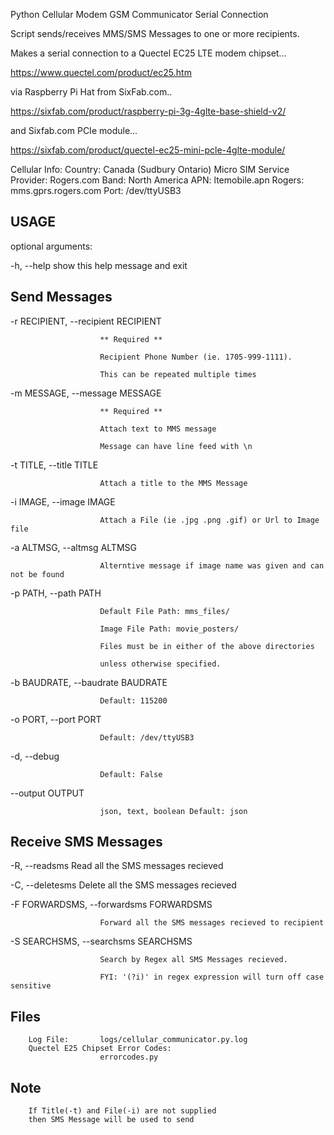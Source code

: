 Python Cellular Modem GSM Communicator Serial Connection

Script sends/receives MMS/SMS Messages to one or more recipients.

Makes a serial connection to a Quectel EC25 LTE modem chipset...

  https://www.quectel.com/product/ec25.htm
  
via Raspberry Pi Hat from SixFab.com..
  
  https://sixfab.com/product/raspberry-pi-3g-4glte-base-shield-v2/
  
and Sixfab.com PCIe module...

  https://sixfab.com/product/quectel-ec25-mini-pcle-4glte-module/
  
Cellular Info:
  Country: Canada (Sudbury Ontario)
  Micro SIM Service Provider: Rogers.com
  Band: North America
  APN: ltemobile.apn
  Rogers: mms.gprs.rogers.com
  Port: /dev/ttyUSB3
  
  
USAGE
-----

optional arguments:

  -h, --help            show this help message and exit

Send Messages
-------------
  
  -r RECIPIENT, --recipient RECIPIENT
  
                        ** Required **
                        
                        Recipient Phone Number (ie. 1705-999-1111).
                        
                        This can be repeated multiple times
                        
  -m MESSAGE, --message MESSAGE
  
                        ** Required **
                        
                        Attach text to MMS message
                        
                        Message can have line feed with \n
                        
  -t TITLE, --title TITLE
  
                        Attach a title to the MMS Message
                        
  -i IMAGE, --image IMAGE
  
                        Attach a File (ie .jpg .png .gif) or Url to Image file
                        
  -a ALTMSG, --altmsg ALTMSG
  
                        Alterntive message if image name was given and can not be found
                        
  -p PATH, --path PATH  
  
                        Default File Path: mms_files/
                        
                        Image File Path: movie_posters/
                        
                        Files must be in either of the above directories
                        
                        unless otherwise specified.
                        
  -b BAUDRATE, --baudrate BAUDRATE
  
                        Default: 115200
                        
  -o PORT, --port PORT  
  
                        Default: /dev/ttyUSB3
  
  -d, --debug           
  
                        Default: False
  --output OUTPUT       
  
                        json, text, boolean Default: json
  
  Receive SMS Messages
  --------------------
  
  -R, --readsms         Read all the SMS messages recieved
  
  
  -C, --deletesms       Delete all the SMS messages recieved
  
  
  -F FORWARDSMS, --forwardsms FORWARDSMS
  
                        Forward all the SMS messages recieved to recipient
                        
  -S SEARCHSMS, --searchsms SEARCHSMS
  
                        Search by Regex all SMS Messages recieved.
                        
                        FYI: '(?i)' in regex expression will turn off case sensitive

Files
-----
        Log File:       logs/cellular_communicator.py.log
        Quectel E25 Chipset Error Codes:
                        errorcodes.py
Note
----
        If Title(-t) and File(-i) are not supplied
        then SMS Message will be used to send
  
